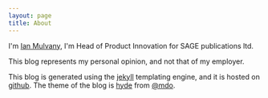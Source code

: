 ```yaml
---
layout: page
title: About
---
```



I'm [Ian Mulvany][me], I'm Head of Product Innovation for SAGE publications ltd.

This blog represents my personal opinion, and not that of my employer.

This blog is generated using the [jekyll][jekyll] templating engine, and it is hosted on [github][github]. The theme of the blog is [hyde](https://github.com/poole/hyde) from [@mdo](https://github.com/mdo).


[me]: http://www.mulvany.net
[jekyll]: http://github.com/mojombo/jekyll
[github]: http://www.github.com
[gp]: http://pages.github.com/
